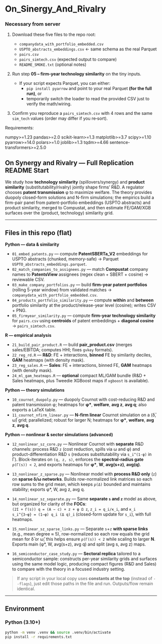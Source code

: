 # On_Sinergy_And_Rivalry

### Necessary from server

1) Download these five files to the repo root:
   - `companydata_with_portfolio_embedded.csv`
   - `USPTO_abstracts_embeddings.csv`  ← same schema as the real Parquet
   - `pairs.csv`
   - `pairs_simtech.csv` (expected output to compare)
   - `README_SMOKE.txt` (optional notes)

2) Run step **05 – firm‑year technology similarity** on the tiny inputs.
   - If your script expects Parquet, you can either:
     - `pip install pyarrow` and point to your real Parquet **(for the full run)**, or
     - temporarily switch the loader to read the provided CSV just to verify the math/wiring.

3) Confirm you reproduce a `pairs_simtech.csv` with 4 rows and the same `sim_tech` values
   (order may differ if you re‑sort).

Requirements:

numpy>=1.23
pandas>=2.0
scikit-learn>=1.3
matplotlib>=3.7
scipy>=1.10
pyarrow>=14.0
polars>=1.0
joblib>=1.3
tqdm>=4.66
sentence-transformers>=2.5.0

## On Synergy and Rivalry — Full Replication README Start

We study how **technology similarity** (spillovers/synergy) and **product similarity** (substitutability/rivalry) jointly shape firms’ R&D. A regulator chooses **patent transmission** φ to maximize welfare. The theory provides duopoly closed-form solutions and N-firm simulations; the empirics build a firm-pair panel from patent-portfolio embeddings (USPTO abstracts) and product similarity, merged to Compustat, and then estimate FE/GAM/XGB surfaces over the (product, technology) similarity grid.

---

## Files in this repo (flat)

**Python — data & similarity**
- `01_embed_patents.py` — compute **PatentSBERTa_V2** embeddings for USPTO abstracts (chunked, memory-safe) → Parquet `USPTO_abstracts_embeddings.parquet`.
- `02_match_companies_to_assignees.py` — match **Compustat** company names to **PatentsView** assignees (regex clean + SBERT + cosine) → reviewable CSV.
- `03_make_company_portfolios.py` — build **firm-year patent portfolios** (rolling 5-year window) from validated matches → `companydata_with_portfolio_embedded.csv`.
- `04_products_portfolio_similarity.py` — compute **within** and **between** portfolio similarity at the product/release-year level (cosine); writes CSV + PNG.
- `05_firmyear_similarity.py` — compute **firm-year technology similarity** for `pairs.csv` using **centroids** of patent embeddings + **diagonal cosine** → `pairs_simtech.csv`.

**R — empirical analysis**
- `21_build_pair_product.R` — build **pair_product.csv** (merges sales/EBITDA; computes HHI; fixes `gvkey` formats).
- `22_reg_rd.R` — **R&D**: FE + interactions, **binned** FE by similarity deciles, **GAM** heatmaps (with density mask).
- `23_reg_sales.R` — **Sales**: FE + interactions, binned FE, **GAM** heatmaps (with density mask).
- `24_ml_gam_heatmaps.R` — **optional** compact ML/GAM bundle (R&D + Sales heatmaps, plus Tweedie XGBoost maps if `xgboost` is available).

**Python — theory simulations**
- `10_cournot_duopoly.py` — duopoly Cournot with cost-reducing R&D and patent transmission φ; heatmaps for **φ\***, **welfare**, **avg z**, **avg q**; also exports a LaTeX table.
- `11_cournot_nfirm_linear.py` — **N-firm linear** Cournot simulation on a (δ̄, ω̄) grid; parallelized; robust for larger N; heatmaps for **φ\***, **welfare**, **avg z**, **avg q**.

**Python — nonlinear & sector simulations (advanced)**

- `12_nonlinear_sz_core.py` — Nonlinear Cournot with **separate** R&D channels:
  process R&D `z` (cost reduction, spills via ω and φ) and product-differentiation R&D `s`
  (reduces substitutability via `s_i^(1-φ)` in Γ). Block-iterates on `(q, z, s)`, enforces
  the **spectral-radius gate** `ρ(Γ(s)) < 2`, and exports heatmaps for **φ\***, **W**, **avg(s+z)**, **avg(q)**.

- `13_nonlinear_z_sparse.py` — Nonlinear model with **process R&D only** (`z`)
  on **sparse δ/ω networks**. Builds row-normalized link matrices so each row sums to the grid mean,
  which keeps `ρ(Δ)` bounded and maintains stability; exports φ*, W, avg z, avg q.

- `14_nonlinear_sz_separate.py` — Same **separate `s` and `z`** model as above, but organized
  for clarity of the **FOCs**:  
  `(2I + Γ(s)) q = (A − c) + z + φ Ω z`, `z_i = q_i/κ_i`,
  and `κ_i s_i^{3−φ} = (1−φ) q_i (Δ q)_i` (closed-form update for `s_i`), with full heatmaps.

- `15_nonlinear_sz_sparse_links.py` — Separate `s`+`z` **with sparse links** (e.g., mean degree ≈ 5),
  row-normalized so each row equals the grid mean for δ̄ or ω̄; this helps ensure `ρ(Γ(s)) < 2`
  while scaling to larger **N**. Exports main (φ*, W, avg(s+z), avg q) and split (avg s, avg z) maps.

- `16_semiconductor_case_study.py` — **Sectoral replica** tailored to a semiconductor sample:
  constructs per-year similarity grids and surfaces using the same model logic, producing
  compact figures (R&D and Sales) to compare with the theory in a focused industry setting.

  
> If any script in your local copy uses **constants at the top** (instead of `--flags`), just edit those paths in the file and run. Outputs/flow remain identical.

---

## Environment

### Python (3.10+)
```bash
python -m venv .venv && source .venv/bin/activate
pip install -r requirements.txt



